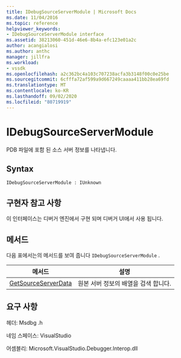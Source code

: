 ```yaml
---
title: IDebugSourceServerModule | Microsoft Docs
ms.date: 11/04/2016
ms.topic: reference
helpviewer_keywords:
- IDebugSourceServerModule interface
ms.assetid: 38213060-451d-46e6-8b4a-efc123e01a2c
author: acangialosi
ms.author: anthc
manager: jillfra
ms.workload:
- vssdk
ms.openlocfilehash: a2c362bc4a103c707238acfa3b3148f00c0e25be
ms.sourcegitcommit: 6cfffa72af599a9d667249caaaa411bb28ea69fd
ms.translationtype: MT
ms.contentlocale: ko-KR
ms.lasthandoff: 09/02/2020
ms.locfileid: "80719919"
---
```

# <a name="idebugsourceservermodule"></a>IDebugSourceServerModule
PDB 파일에 포함 된 소스 서버 정보를 나타냅니다.

## <a name="syntax"></a>Syntax

```
IDebugSourceServerModule : IUnknown
```

## <a name="notes-for-implementers"></a>구현자 참고 사항
 이 인터페이스는 디버거 엔진에서 구현 되며 디버거 UI에서 사용 됩니다.

## <a name="methods"></a>메서드
 다음 표에서는의 메서드를 보여 줍니다 `IDebugSourceServerModule` .

|메서드|설명|
|------------|-----------------|
|[GetSourceServerData](../../../extensibility/debugger/reference/idebugsourceservermodule-getsourceserverdata.md)|원본 서버 정보의 배열을 검색 합니다.|

## <a name="requirements"></a>요구 사항
 헤더: Msdbg .h

 네임 스페이스: VisualStudio

 어셈블리: Microsoft.VisualStudio.Debugger.Interop.dll
